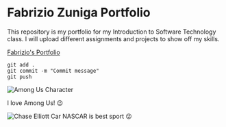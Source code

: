 # Fabrizio Zuniga Portfolio

This repository is my portfolio for my Introduction to Software Technology class. I will upload different assignments and projects to show off my skills.

[Fabrizio's Portfolio](https://github.com/nascarcomputer/ist-portfolio-fabrizio) 

```
git add .
git commit -m "Commit message"
git push
```

![Among Us Character](https://wiki.gbl.gg/images/d/d1/Among-Us-Red-Crewmate.png)

I love Among Us! :wink:

![Chase Elliott Car](https://www.nascar.com/wp-content/uploads/sites/7/2023/12/05/9C24-NAPA0012-1.png)
NASCAR is best sport :stuck_out_tongue_winking_eye:
